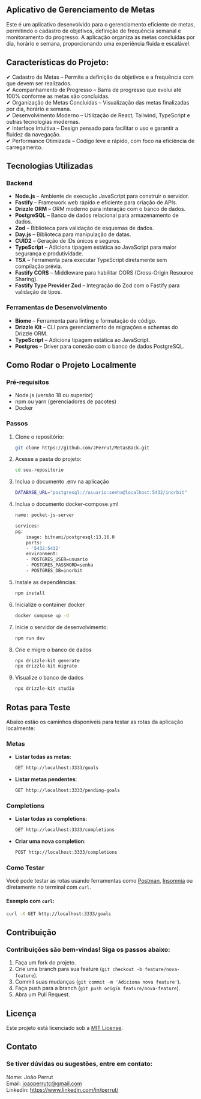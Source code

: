 ## Aplicativo de Gerenciamento de Metas

Este é um aplicativo desenvolvido para o gerenciamento eficiente de metas, permitindo o cadastro de objetivos, definição de frequência semanal e monitoramento do progresso. A aplicação organiza as metas concluídas por dia, horário e semana, proporcionando uma experiência fluida e escalável.

## Características do Projeto:

✔ Cadastro de Metas – Permite a definição de objetivos e a frequência com que devem ser realizados.
<br>
✔ Acompanhamento de Progresso – Barra de progresso que evolui até 100% conforme as metas são concluídas.
<br>
✔ Organização de Metas Concluídas – Visualização das metas finalizadas por dia, horário e semana.
<br>
✔ Desenvolvimento Moderno – Utilização de React, Tailwind, TypeScript e outras tecnologias modernas.
<br>
✔ Interface Intuitiva – Design pensado para facilitar o uso e garantir a fluidez da navegação.
<br>
✔ Performance Otimizada – Código leve e rápido, com foco na eficiência de carregamento.

## Tecnologias Utilizadas

### Backend

- **Node.js** – Ambiente de execução JavaScript para construir o servidor.
- **Fastify** – Framework web rápido e eficiente para criação de APIs.
- **Drizzle ORM** – ORM moderno para interação com o banco de dados.
- **PostgreSQL** – Banco de dados relacional para armazenamento de dados.
- **Zod** – Biblioteca para validação de esquemas de dados.
- **Day.js** – Biblioteca para manipulação de datas.
- **CUID2** – Geração de IDs únicos e seguros.
- **TypeScript** – Adiciona tipagem estática ao JavaScript para maior segurança e produtividade.
- **TSX** – Ferramenta para executar TypeScript diretamente sem compilação prévia.
- **Fastify CORS** – Middleware para habilitar CORS (Cross-Origin Resource Sharing).
- **Fastify Type Provider Zod** – Integração do Zod com o Fastify para validação de tipos.

### Ferramentas de Desenvolvimento

- **Biome** – Ferramenta para linting e formatação de código.
- **Drizzle Kit** – CLI para gerenciamento de migrações e schemas do Drizzle ORM.
- **TypeScript** – Adiciona tipagem estática ao JavaScript.
- **Postgres** – Driver para conexão com o banco de dados PostgreSQL.

## Como Rodar o Projeto Localmente

### Pré-requisitos

- Node.js (versão 18 ou superior)
- npm ou yarn (gerenciadores de pacotes)
- Docker

### Passos

1. Clone o repositório:
   ```bash
   git clone https://github.com/JPerrut/MetasBack.git
   ```
2. Acesse a pasta do projeto:
   ```bash
   cd seu-repositorio
   ```
3. Inclua o documento .env na aplicação
   ```bash
   DATABASE_URL="postgresql://usuario:senha@localhost:5432/inorbit"
   ```
4. Inclua o documento docker-compose.yml

   ```bash
   name: pocket-js-server

   services:
   pg:
       image: bitnami/postgresql:13.16.0
       ports:
       - '5432:5432'
       environment:
       - POSTGRES_USER=usuario
       - POSTGRES_PASSWORD=senha
       - POSTGRES_DB=inorbit
   ```

5. Instale as dependências:
   ```bash
   npm install
   ```
6. Inicialize o container docker

   ```bash
   docker compose up -d
   ```

7. Inicie o servidor de desenvolvimento:

   ```bash
   npm run dev
   ```

8. Crie e migre o banco de dados

   ```bash
   npx drizzle-kit generate
   npx drizzle-kit migrate
   ```

9. Visualize o banco de dados
   ```bash
   npx drizzle-kit studio
   ```

## Rotas para Teste

Abaixo estão os caminhos disponíveis para testar as rotas da aplicação localmente:

### Metas

- **Listar todas as metas**:

  ```bash
  GET http://localhost:3333/goals
  ```

- **Listar metas pendentes**:
  ```bash
  GET http://localhost:3333/pending-goals
  ```

### Completions

- **Listar todas as completions**:
  ```bash
  GET http://localhost:3333/completions
  ```
- **Criar uma nova completion**:
  ```bash
  POST http://localhost:3333/completions
  ```

### Como Testar

Você pode testar as rotas usando ferramentas como [Postman](https://www.postman.com/), [Insomnia](https://insomnia.rest/) ou diretamente no terminal com `curl`.

#### Exemplo com `curl`:

```bash
curl -X GET http://localhost:3333/goals
```

## Contribuição

### Contribuições são bem-vindas! Siga os passos abaixo:

1. Faça um fork do projeto.
2. Crie uma branch para sua feature (`git checkout -b feature/nova-feature`).
3. Commit suas mudanças (`git commit -m 'Adiciona nova feature'`).
4. Faça push para a branch (`git push origin feature/nova-feature`).
5. Abra um Pull Request.

## Licença

Este projeto está licenciado sob a <a href="https://opensource.org/license/mit">MIT License</a>.

## Contato

### Se tiver dúvidas ou sugestões, entre em contato:

Nome: João Perrut <br>
Email: joaoperrutc@gmail.com <br>
Linkedin: https://www.linkedin.com/in/perrut/
